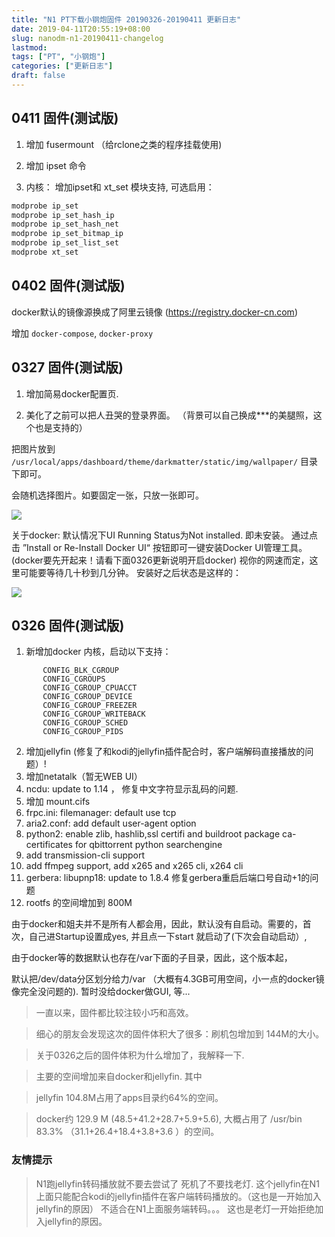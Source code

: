 ```yaml
---
title: "N1 PT下载小钢炮固件 20190326-20190411 更新日志"
date: 2019-04-11T20:55:19+08:00
slug: nanodm-n1-20190411-changelog
lastmod: 
tags: ["PT", "小钢炮"]
categories: ["更新日志"]
draft: false
---
```


## 0411 固件(测试版)

1. 增加 fusermount （给rclone之类的程序挂载使用)

2. 增加 ipset 命令

3. 内核： 
    增加ipset和 xt_set 模块支持, 可选启用：
```bash
modprobe ip_set
modprobe ip_set_hash_ip
modprobe ip_set_hash_net
modprobe ip_set_bitmap_ip
modprobe ip_set_list_set
modprobe xt_set
```


## 0402 固件(测试版)

docker默认的镜像源换成了阿里云镜像 (https://registry.docker-cn.com)

增加 `docker-compose`, `docker-proxy`


## 0327 固件(测试版)

1. 增加简易docker配置页.

2. 美化了之前可以把人丑哭的登录界面。 （背景可以自己换成***的美腿照，这个也是支持的）

把图片放到 `/usr/local/apps/dashboard/theme/darkmatter/static/img/wallpaper/` 目录下即可。

会随机选择图片。如要固定一张，只放一张即可。

![](/img/2019/04/2019-04-12.00-09-33.jpg)


关于docker:
默认情况下UI Running Status为Not installed. 即未安装。
通过点击 ”Install or Re-Install Docker UI“ 按钮即可一键安装Docker UI管理工具。
(docker要先开起来！请看下面0326更新说明开启docker)
视你的网速而定，这里可能要等待几十秒到几分钟。
安装好之后状态是这样的：

![](/img/2019/04/2019-04-12.00-04-31-docker-cfg.png)

## 0326 固件(测试版)

1. 新增加docker
内核，启动以下支持：
```
       CONFIG_BLK_CGROUP
       CONFIG_CGROUPS
       CONFIG_CGROUP_CPUACCT
       CONFIG_CGROUP_DEVICE
       CONFIG_CGROUP_FREEZER
       CONFIG_CGROUP_WRITEBACK
       CONFIG_CGROUP_SCHED
       CONFIG_CGROUP_PIDS
```

2. 增加jellyfin (修复了和kodi的jellyfin插件配合时，客户端解码直接播放的问题）!
3. 增加netatalk（暂无WEB UI）
4. ncdu: update to 1.14 ， 修复中文字符显示乱码的问题.
5. 增加 mount.cifs 
6. frpc.ini: filemanager: default use tcp
7. aria2.conf: add default user-agent option
8. python2: enable zlib, hashlib,ssl certifi and buildroot package ca-certificates for qbittorrent python searchengine
9. add transmission-cli support
10. add ffmpeg support, add x265 and x265 cli, x264 cli
11. gerbera: libupnp18: update to 1.8.4 修复gerbera重启后端口号自动+1的问题
12. rootfs 的空间增加到 800M


由于docker和姐夫并不是所有人都会用，因此，默认没有自启动。需要的，首次，自己进Startup设置成yes, 并且点一下start 就启动了(下次会自动启动）,

由于docker等的数据默认也存在/var下面的子目录，因此，这个版本起，

默认把/dev/data分区划分给力/var （大概有4.3GB可用空间，小一点的docker镜像完全没问题的). 暂时没给docker做GUI, 等...



> 一直以来，固件都比较注较小巧和高效。

> 细心的朋友会发现这次的固件体积大了很多：刷机包增加到 144M的大小。

> 关于0326之后的固件体积为什么增加了，我解释一下.

> 主要的空间增加来自docker和jellyfin. 其中

> jellyfin 104.8M占用了apps目录约64%的空间。 

> docker约 129.9 M (48.5+41.2+28.7+5.9+5.6),  大概占用了 /usr/bin  83.3% （31.1+26.4+18.4+3.8+3.6 ）的空间。


### 友情提示

> N1跑jellyfin转码播放就不要去尝试了
> 死机了不要找老灯.
> 这个jellyfin在N1上面只能配合kodi的jellyfin插件在客户端转码播放的。（这也是一开始加入jellyfin的原因）
> 不适合在N1上面服务端转码。。。
> 这也是老灯一开始拒绝加入jellyfin的原因。

